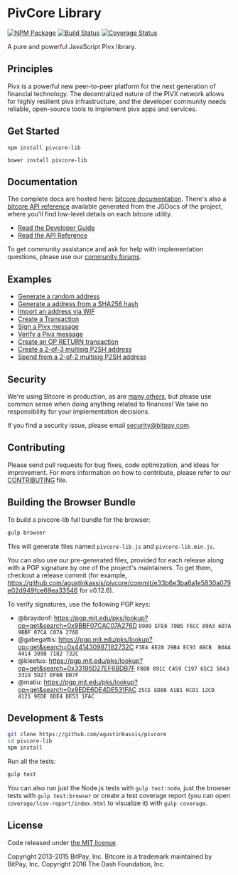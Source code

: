PivCore Library
=======

[![NPM Package](https://img.shields.io/npm/v/bitcore-lib-dash.svg?style=flat-square)](https://www.npmjs.org/package/bitcore-lib-dash)
[![Build Status](https://img.shields.io/travis/dashpay/pivcore-lib.svg?branch=master&style=flat-square)](https://travis-ci.org/dashpay/pivcore-lib)
[![Coverage Status](https://img.shields.io/coveralls/dashpay/pivcore-lib.svg?style=flat-square)](https://coveralls.io/github/dashpay/pivcore-lib?branch=master)

A pure and powerful JavaScript Pivx library.

## Principles

Pivx is a powerful new peer-to-peer platform for the next generation of financial technology. The decentralized nature of the PIVX network allows for highly resilient pivx infrastructure, and the developer community needs reliable, open-source tools to implement pivx apps and services.

## Get Started

```
npm install pivcore-lib
```

```
bower install pivcore-lib
```

## Documentation

The complete docs are hosted here: [bitcore documentation](http://bitcore.io/guide/). There's also a [bitcore API reference](http://bitcore.io/api/) available generated from the JSDocs of the project, where you'll find low-level details on each bitcore utility.

- [Read the Developer Guide](http://bitcore.io/guide/)
- [Read the API Reference](http://bitcore.io/api/)

To get community assistance and ask for help with implementation questions, please use our [community forums](https://forum.bitcore.io/).

## Examples

* [Generate a random address](https://github.com/agustinkassis/pivcore/blob/master/docs/examples.md#generate-a-random-address)
* [Generate a address from a SHA256 hash](https://github.com/agustinkassis/pivcore/blob/master/docs/examples.md#generate-a-address-from-a-sha256-hash)
* [Import an address via WIF](https://github.com/agustinkassis/pivcore/blob/master/docs/examples.md#import-an-address-via-wif)
* [Create a Transaction](https://github.com/agustinkassis/pivcore/blob/master/docs/examples.md#create-a-transaction)
* [Sign a Pivx message](https://github.com/agustinkassis/pivcore/blob/master/docs/examples.md#sign-a-bitcoin-message)
* [Verify a Pivx message](https://github.com/agustinkassis/pivcore/blob/master/docs/examples.md#verify-a-bitcoin-message)
* [Create an OP RETURN transaction](https://github.com/agustinkassis/pivcore/blob/master/docs/examples.md#create-an-op-return-transaction)
* [Create a 2-of-3 multisig P2SH address](https://github.com/agustinkassis/pivcore/blob/master/docs/examples.md#create-a-2-of-3-multisig-p2sh-address)
* [Spend from a 2-of-2 multisig P2SH address](https://github.com/agustinkassis/pivcore/blob/master/docs/examples.md#spend-from-a-2-of-2-multisig-p2sh-address)


## Security

We're using Bitcore in production, as are [many others](http://bitcore.io#projects), but please use common sense when doing anything related to finances! We take no responsibility for your implementation decisions.

If you find a security issue, please email security@bitpay.com.

## Contributing

Please send pull requests for bug fixes, code optimization, and ideas for improvement. For more information on how to contribute, please refer to our [CONTRIBUTING](https://github.com/agustinkassis/pivcore/blob/master/CONTRIBUTING.md) file.

## Building the Browser Bundle

To build a pivcore-lib full bundle for the browser:

```sh
gulp browser
```

This will generate files named `pivcore-lib.js` and `pivcore-lib.min.js`.

You can also use our pre-generated files, provided for each release along with a PGP signature by one of the project's maintainers. To get them, checkout a release commit (for example, https://github.com/agustinkassis/pivcore/commit/e33b6e3ba6a1e5830a079e02d949fce69ea33546 for v0.12.6).

To verify signatures, use the following PGP keys:
- @braydonf: https://pgp.mit.edu/pks/lookup?op=get&search=0x9BBF07CAC07A276D `D909 EFE6 70B5 F6CC 89A3 607A 9BBF 07CA C07A 276D`
- @gabegattis: https://pgp.mit.edu/pks/lookup?op=get&search=0x441430987182732C `F3EA 8E28 29B4 EC93 88CB  B0AA 4414 3098 7182 732C`
- @kleetus: https://pgp.mit.edu/pks/lookup?op=get&search=0x33195D27EF6BDB7F `F8B0 891C C459 C197 65C2 5043 3319 5D27 EF6B DB7F`
- @matiu: https://pgp.mit.edu/pks/lookup?op=get&search=0x9EDE6DE4DE531FAC `25CE ED88 A1B1 0CD1 12CD  4121 9EDE 6DE4 DE53 1FAC`


## Development & Tests

```sh
git clone https://github.com/agustinkassis/pivcore
cd pivcore-lib
npm install
```

Run all the tests:

```sh
gulp test
```

You can also run just the Node.js tests with `gulp test:node`, just the browser tests with `gulp test:browser`
or create a test coverage report (you can open `coverage/lcov-report/index.html` to visualize it) with `gulp coverage`.

## License

Code released under [the MIT license](https://github.com/agustinkassis/pivcore/blob/master/LICENSE).

Copyright 2013-2015 BitPay, Inc. Bitcore is a trademark maintained by BitPay, Inc.
Copyright 2016 The Dash Foundation, Inc.

